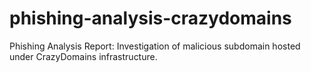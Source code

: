 # phishing-analysis-crazydomains
Phishing Analysis Report: Investigation of malicious subdomain hosted under CrazyDomains infrastructure.
